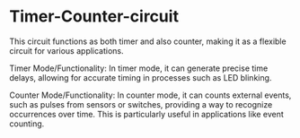 # Timer-Counter-circuit
This circuit functions as both timer and also counter, making it as a flexible circuit for various applications.

Timer Mode/Functionality: In timer mode, it can generate precise time delays, allowing for accurate timing in processes such as LED blinking.


Counter Mode/Functionality: In counter mode, it can counts external events, such as pulses from sensors or switches, providing a way to recognize occurrences over time. This is particularly useful in applications like event counting.

